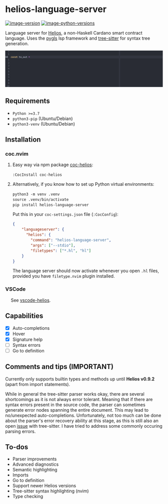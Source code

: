 # helios-language-server

[![image-version](https://img.shields.io/pypi/v/helios-language-server.svg)](https://python.org/pypi/helios-language-server)
[![image-python-versions](https://img.shields.io/badge/python->=3.7-blue)](https://python.org/pypi/helios-language-server)

Language server for <a href="https://github.com/Hyperion-BT/Helios">Helios</a>, a non-Haskell Cardano smart contract language.
Uses the <a href="https://github.com/openlawlibrary/pygls">pygls</a> lsp framework and <a href="https://github.com/tree-sitter/tree-sitter">tree-sitter</a> for syntax tree generation.

![auto-complete](./img/auto-complete.gif)

## Requirements

* `Python >=3.7`
* `python3-pip` (Ubuntu/Debian)
* `python3-venv` (Ubuntu/Debian)

## Installation

### coc.nvim
1. Easy way via npm package <a href="https://github.com/et9797/coc-helios">coc-helios</a>:

    `:CocInstall coc-helios`

2. Alternatively, if you know how to set up Python virtual environments:

    `python3 -m venv .venv` <br>
    `source .venv/bin/activate` <br>
    `pip install helios-language-server`
    
    Put this in your `coc-settings.json` file (`:CocConfig`):
    
    ```json
    {
        "languageserver": {
          "helios": {
            "command": "helios-language-server",
            "args": ["--stdio"],
            "filetypes": ["*.hl", "hl"]
        }
    }
    ```
    The language server should now activate whenever you open `.hl` files, provided you have `filetype.nvim` plugin installed. 

### VSCode

&emsp; See <a href="https://github.com/Et9797/vscode-helios">vscode-helios</a>.

## Capabilities
- [x] Auto-completions
- [x] Hover
- [x] Signature help
- [ ] Syntax errors
- [ ] Go to definition

## Comments and tips (**IMPORTANT**)
Currently only supports builtin types and methods up until **Helios v0.9.2** (apart from import statements).

While in general the tree-sitter parser works okay, there are several shortcomings as it is not always error tolerant. 
Meaning that if there are syntax errors present in the source code, the parser can sometimes generate error nodes spanning the entire document. 
This may lead to no/unexpected auto-completions. Unfortunately, not too much can be done about the parser's error recovery ability at this stage, 
as this is still also an open <a href="https://github.com/tree-sitter/tree-sitter/issues/1870#issuecomment-1248659929">issue</a> with tree-sitter. 
I have tried to address some commonly occuring parsing errors.

## To-dos
- Parser improvements
- Advanced diagnostics
- Semantic highlighting
- Imports
- Go to definition
- Support newer Helios versions
- Tree-sitter syntax highlighting (nvim)
- Type checking

